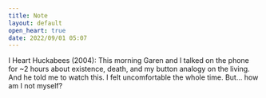 ```yaml
---
title: Note
layout: default
open_heart: true
date: 2022/09/01 05:07
---
```


I Heart Huckabees (2004): This morning Garen and I talked on the phone for ~2 hours about existence, death, and my button analogy on the living. And he told me to watch this. I felt uncomfortable the whole time. But… how am I not myself?
